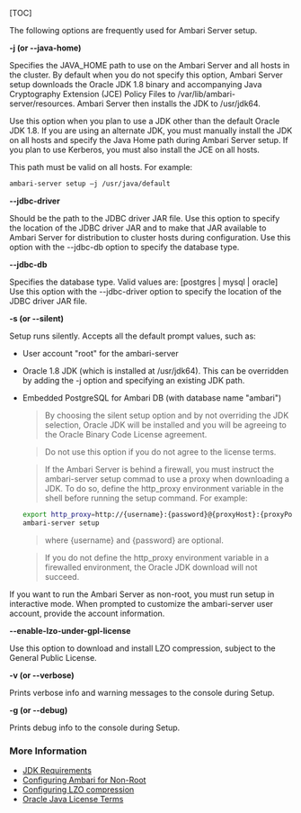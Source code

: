 [TOC]

The following options are frequently used for Ambari Server setup.

**-j (or --java-home)**

Specifies the JAVA_HOME path to use on the Ambari Server and all hosts in the cluster. By default when you do not specify this option, Ambari Server setup downloads the Oracle JDK 1.8 binary and accompanying Java Cryptography Extension (JCE) Policy Files to /var/lib/ambari-server/resources. Ambari Server then installs the JDK to /usr/jdk64.

Use this option when you plan to use a JDK other than the default Oracle JDK 1.8. If you are using an alternate JDK, you must manually install the JDK on all hosts and specify the Java Home path during Ambari Server setup. If you plan to use Kerberos, you must also install the JCE on all hosts.

This path must be valid on all hosts. For example:

```bash
ambari-server setup –j /usr/java/default
```

**--jdbc-driver**

Should be the path to the JDBC driver JAR file. Use this option to specify the location of the JDBC driver JAR and to make that JAR available to Ambari Server for distribution to cluster hosts during configuration. Use this option with the --jdbc-db option to specify the database type.

**--jdbc-db**

Specifies the database type. Valid values are: [postgres | mysql | oracle] Use this option with the --jdbc-driver option to specify the location of the JDBC driver JAR file.

**-s (or --silent)**

Setup runs silently. Accepts all the default prompt values, such as:

- User account "root" for the ambari-server
- Oracle 1.8 JDK (which is installed at /usr/jdk64). This can be overridden by adding the -j option and specifying an existing JDK path.
- Embedded PostgreSQL for Ambari DB (with database name "ambari")

    > By choosing the silent setup option and by not overriding the JDK selection, Oracle JDK will be installed and you will be agreeing to the Oracle Binary Code License agreement.
    
    > Do not use this option if you do not agree to the license terms.
    
    > If the Ambari Server is behind a firewall, you must instruct the ambari-server setup commad to use a proxy when downloading a JDK. To do so, define the http_proxy environment variable in the shell before running the setup command. For example:
    
    ```bash
    export http_proxy=http://{username}:{password}@{proxyHost}:{proxyPort}
    ambari-server setup
    ```
    
    > where {username} and {password} are optional.
    
    > If you do not define the http_proxy environment variable in a firewalled environment, the Oracle JDK download will not succeed.

If you want to run the Ambari Server as non-root, you must run setup in interactive mode. When prompted to customize the ambari-server user account, provide the account information.

**--enable-lzo-under-gpl-license**

Use this option to download and install LZO compression, subject to the General Public License.

**-v (or --verbose)**

Prints verbose info and warning messages to the console during Setup.

**-g (or --debug)**

Prints debug info to the console during Setup.

### More Information

- [JDK Requirements](https://supportmatrix.hortonworks.com/)
- [Configuring Ambari for Non-Root](https://docs.devlive.org/read/apache-ambari-en-administering-2.7.4.0/Configuring-Ambari-For-Non-Root)
- [Configuring LZO compression](https://docs.devlive.org/read/apache-ambari-en-administering-2.7.4.0/Configuring-LZO-Compression)
- [Oracle Java License Terms](http://www.oracle.com/technetwork/java/javase/terms/license/index.html)
